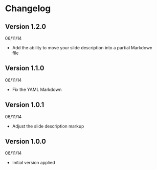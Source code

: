 # Changelog

## Version 1.2.0
06/11/14

- Add the ability to move your slide description into a partial Markdown file

## Version 1.1.0
06/11/14

- Fix the YAML Markdown

## Version 1.0.1
06/11/14

- Adjust the slide description markup

## Version 1.0.0
06/11/14

- Initial version applied

